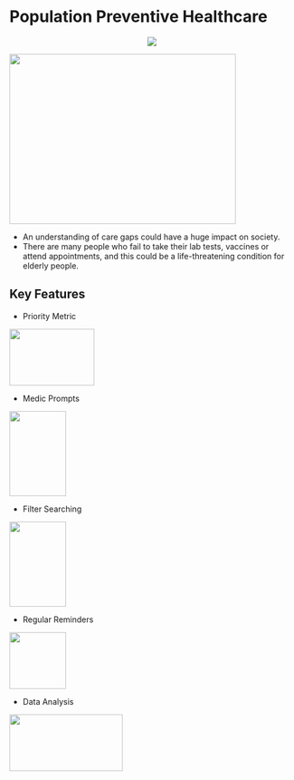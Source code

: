 # Population Preventive Healthcare
<p align="center">
  <a href="https://github.com/DenverCoder1/readme-typing-svg"><img src="https://readme-typing-svg.herokuapp.com?lines=This repository currently contains a basic version of the website&center=true&width=500&height=50"></a>
</p>
<img src="https://www.cureatr.com/hubfs/Bridging%20Care%20Gaps%20With%20Clinical%20Pharmacists.jpeg" width="400" height="300">

- An understanding of care gaps could have a huge impact on society.
- There are many people who fail to take their lab tests, vaccines or attend appointments, and this could be a life-threatening condition for elderly people.

## Key Features

- Priority Metric

<img src="https://encrypted-tbn0.gstatic.com/images?q=tbn:ANd9GcSQJjTKtSFypbulMtb3D66Q4L6HEwDmGpKUtg&usqp=CAU" width="150" height="100">

- Medic Prompts

<img src = "https://img.freepik.com/free-vector/chatbot-artificial-intelligence-abstract-concept-illustration_335657-3723.jpg?w=2000" width = "100" height = "150">

- Filter Searching

 <img src = "https://content.presentermedia.com/files/clipart/00001000/1813/searching_stick_figure_800_wht.jpg" width="100" height="150">
 
- Regular Reminders 

<img src = "https://media.istockphoto.com/id/1173500687/vector/red-alarm-clock-isolated-on-blue-background.jpg?s=612x612&w=0&k=20&c=Ttc6l3lBmrtOmwfTPruG6jmMGj5Y2dPV8OPsQjjYw0E=" width = "100" height = "100">

- Data Analysis

<img src = "https://beyondtheory.co.uk/storage/images/other/2016/08/Beyond-Theory-Data-Analysis-Landing-Page-graphic.png" width = "200" height = "100">
